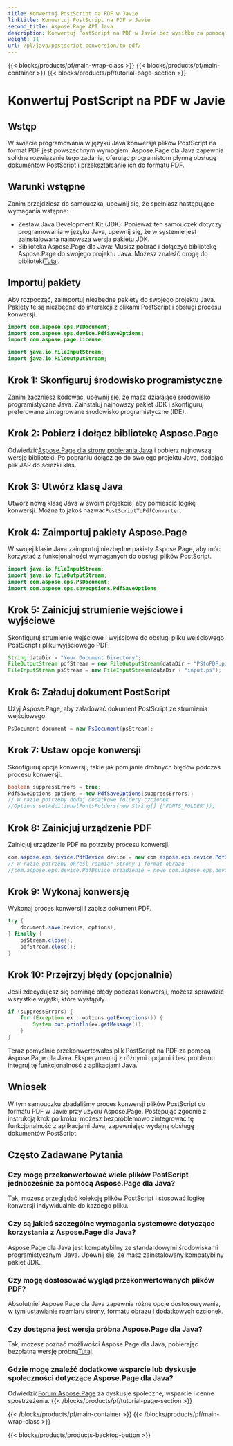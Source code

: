 ```yaml
---
title: Konwertuj PostScript na PDF w Javie
linktitle: Konwertuj PostScript na PDF w Javie
second_title: Aspose.Page API Java
description: Konwertuj PostScript na PDF w Javie bez wysiłku za pomocą Aspose.Page. Postępuj zgodnie z naszym przewodnikiem krok po kroku, aby zapewnić bezproblemową integrację. Pobierz teraz Aspose.Page!
weight: 11
url: /pl/java/postscript-conversion/to-pdf/
---
```


{{< blocks/products/pf/main-wrap-class >}}
{{< blocks/products/pf/main-container >}}
{{< blocks/products/pf/tutorial-page-section >}}

# Konwertuj PostScript na PDF w Javie

## Wstęp
W świecie programowania w języku Java konwersja plików PostScript na format PDF jest powszechnym wymogiem. Aspose.Page dla Java zapewnia solidne rozwiązanie tego zadania, oferując programistom płynną obsługę dokumentów PostScript i przekształcanie ich do formatu PDF.
## Warunki wstępne
Zanim przejdziesz do samouczka, upewnij się, że spełniasz następujące wymagania wstępne:
- Zestaw Java Development Kit (JDK): Ponieważ ten samouczek dotyczy programowania w języku Java, upewnij się, że w systemie jest zainstalowana najnowsza wersja pakietu JDK.
-  Biblioteka Aspose.Page dla Java: Musisz pobrać i dołączyć bibliotekę Aspose.Page do swojego projektu Java. Możesz znaleźć drogę do biblioteki[Tutaj](https://releases.aspose.com/page/java/).
## Importuj pakiety
Aby rozpocząć, zaimportuj niezbędne pakiety do swojego projektu Java. Pakiety te są niezbędne do interakcji z plikami PostScript i obsługi procesu konwersji.
```java
import com.aspose.eps.PsDocument;
import com.aspose.eps.device.PdfSaveOptions;
import com.aspose.page.License;

import java.io.FileInputStream;
import java.io.FileOutputStream;
```
## Krok 1: Skonfiguruj środowisko programistyczne
Zanim zaczniesz kodować, upewnij się, że masz działające środowisko programistyczne Java. Zainstaluj najnowszy pakiet JDK i skonfiguruj preferowane zintegrowane środowisko programistyczne (IDE).
## Krok 2: Pobierz i dołącz bibliotekę Aspose.Page
 Odwiedzić[Aspose.Page dla strony pobierania Java](https://releases.aspose.com/page/java/) i pobierz najnowszą wersję biblioteki. Po pobraniu dołącz go do swojego projektu Java, dodając plik JAR do ścieżki klas.
## Krok 3: Utwórz klasę Java
 Utwórz nową klasę Java w swoim projekcie, aby pomieścić logikę konwersji. Można to jakoś nazwać`PostScriptToPdfConverter`.
## Krok 4: Zaimportuj pakiety Aspose.Page
W swojej klasie Java zaimportuj niezbędne pakiety Aspose.Page, aby móc korzystać z funkcjonalności wymaganych do obsługi plików PostScript.
```java
import java.io.FileInputStream;
import java.io.FileOutputStream;
import com.aspose.eps.PsDocument;
import com.aspose.eps.saveoptions.PdfSaveOptions;
```
## Krok 5: Zainicjuj strumienie wejściowe i wyjściowe
Skonfiguruj strumienie wejściowe i wyjściowe do obsługi pliku wejściowego PostScript i pliku wyjściowego PDF.
```java
String dataDir = "Your Document Directory";
FileOutputStream pdfStream = new FileOutputStream(dataDir + "PStoPDF.pdf");
FileInputStream psStream = new FileInputStream(dataDir + "input.ps");
```
## Krok 6: Załaduj dokument PostScript
Użyj Aspose.Page, aby załadować dokument PostScript ze strumienia wejściowego.
```java
PsDocument document = new PsDocument(psStream);
```
## Krok 7: Ustaw opcje konwersji
Skonfiguruj opcje konwersji, takie jak pomijanie drobnych błędów podczas procesu konwersji.
```java
boolean suppressErrors = true;
PdfSaveOptions options = new PdfSaveOptions(suppressErrors);
// W razie potrzeby dodaj dodatkowe foldery czcionek
//Options.setAdditionalFontsFolders(new String[] {"FONTS_FOLDER"});
```
## Krok 8: Zainicjuj urządzenie PDF
Zainicjuj urządzenie PDF na potrzeby procesu konwersji.
```java
com.aspose.eps.device.PdfDevice device = new com.aspose.eps.device.PdfDevice(pdfStream);
// W razie potrzeby określ rozmiar strony i format obrazu
//com.aspose.eps.device.PdfDevice urządzenie = nowe com.aspose.eps.device.PdfDevice(pdfStream, nowy wymiar(595, 842));
```
## Krok 9: Wykonaj konwersję
Wykonaj proces konwersji i zapisz dokument PDF.
```java
try {
    document.save(device, options);
} finally {
    psStream.close();
    pdfStream.close();
}
```
## Krok 10: Przejrzyj błędy (opcjonalnie)
Jeśli zdecydujesz się pominąć błędy podczas konwersji, możesz sprawdzić wszystkie wyjątki, które wystąpiły.
```java
if (suppressErrors) {
    for (Exception ex : options.getExceptions()) {
        System.out.println(ex.getMessage());
    }
}
```
Teraz pomyślnie przekonwertowałeś plik PostScript na PDF za pomocą Aspose.Page dla Java. Eksperymentuj z różnymi opcjami i bez problemu integruj tę funkcjonalność z aplikacjami Java.
## Wniosek
W tym samouczku zbadaliśmy proces konwersji plików PostScript do formatu PDF w Javie przy użyciu Aspose.Page. Postępując zgodnie z instrukcją krok po kroku, możesz bezproblemowo zintegrować tę funkcjonalność z aplikacjami Java, zapewniając wydajną obsługę dokumentów PostScript.

## Często Zadawane Pytania
### Czy mogę przekonwertować wiele plików PostScript jednocześnie za pomocą Aspose.Page dla Java?
Tak, możesz przeglądać kolekcję plików PostScript i stosować logikę konwersji indywidualnie do każdego pliku.
### Czy są jakieś szczególne wymagania systemowe dotyczące korzystania z Aspose.Page dla Java?
Aspose.Page dla Java jest kompatybilny ze standardowymi środowiskami programistycznymi Java. Upewnij się, że masz zainstalowany kompatybilny pakiet JDK.
### Czy mogę dostosować wygląd przekonwertowanych plików PDF?
Absolutnie! Aspose.Page dla Java zapewnia różne opcje dostosowywania, w tym ustawianie rozmiaru strony, formatu obrazu i dodatkowych czcionek.
### Czy dostępna jest wersja próbna Aspose.Page dla Java?
 Tak, możesz poznać możliwości Aspose.Page dla Java, pobierając bezpłatną wersję próbną[Tutaj](https://releases.aspose.com/).
### Gdzie mogę znaleźć dodatkowe wsparcie lub dyskusje społeczności dotyczące Aspose.Page dla Java?
 Odwiedzić[Forum Aspose.Page](https://forum.aspose.com/c/page/39) za dyskusje społeczne, wsparcie i cenne spostrzeżenia.
{{< /blocks/products/pf/tutorial-page-section >}}

{{< /blocks/products/pf/main-container >}}
{{< /blocks/products/pf/main-wrap-class >}}

{{< blocks/products/products-backtop-button >}}
